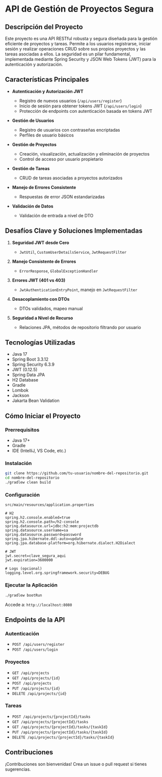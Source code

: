 # API de Gestión de Proyectos Segura

## Descripción del Proyecto
Este proyecto es una API RESTful robusta y segura diseñada para la gestión eficiente de proyectos y tareas. Permite a los usuarios registrarse, iniciar sesión y realizar operaciones CRUD sobre sus propios proyectos y las tareas asociadas a ellos. La seguridad es un pilar fundamental, implementada mediante Spring Security y JSON Web Tokens (JWT) para la autenticación y autorización.

## Características Principales
- **Autenticación y Autorización JWT**
  - Registro de nuevos usuarios (`/api/users/register`)
  - Inicio de sesión para obtener tokens JWT (`/api/users/login`)
  - Protección de endpoints con autenticación basada en tokens JWT

- **Gestión de Usuarios**
  - Registro de usuarios con contraseñas encriptadas
  - Perfiles de usuario básicos

- **Gestión de Proyectos**
  - Creación, visualización, actualización y eliminación de proyectos
  - Control de acceso por usuario propietario

- **Gestión de Tareas**
  - CRUD de tareas asociadas a proyectos autorizados

- **Manejo de Errores Consistente**
  - Respuestas de error JSON estandarizadas

- **Validación de Datos**
  - Validación de entrada a nivel de DTO

## Desafíos Clave y Soluciones Implementadas
1. **Seguridad JWT desde Cero**
   - `JwtUtil`, `CustomUserDetailsService`, `JwtRequestFilter`

2. **Manejo Consistente de Errores**
   - `ErrorResponse`, `GlobalExceptionHandler`

3. **Errores JWT (401 vs 403)**
   - `JwtAuthenticationEntryPoint`, manejo en `JwtRequestFilter`

4. **Desacoplamiento con DTOs**
   - DTOs validados, mapeo manual

5. **Seguridad a Nivel de Recurso**
   - Relaciones JPA, métodos de repositorio filtrando por usuario

## Tecnologías Utilizadas
- Java 17
- Spring Boot 3.3.12
- Spring Security 6.3.9
- JWT (0.12.5)
- Spring Data JPA
- H2 Database
- Gradle
- Lombok
- Jackson
- Jakarta Bean Validation

## Cómo Iniciar el Proyecto

### Prerrequisitos
- Java 17+
- Gradle
- IDE (IntelliJ, VS Code, etc.)

### Instalación
```bash
git clone https://github.com/tu-usuario/nombre-del-repositorio.git
cd nombre-del-repositorio
./gradlew clean build
```

### Configuración
`src/main/resources/application.properties`
```properties
# H2
spring.h2.console.enabled=true
spring.h2.console.path=/h2-console
spring.datasource.url=jdbc:h2:mem:projectdb
spring.datasource.username=sa
spring.datasource.password=password
spring.jpa.hibernate.ddl-auto=update
spring.jpa.database-platform=org.hibernate.dialect.H2Dialect

# JWT
jwt.secret=clave_segura_aqui
jwt.expiration=3600000

# Logs (opcional)
logging.level.org.springframework.security=DEBUG
```

### Ejecutar la Aplicación
```bash
./gradlew bootRun
```

Accede a: `http://localhost:8080`

## Endpoints de la API

### Autenticación
- `POST /api/users/register`
- `POST /api/users/login`

### Proyectos
- `GET /api/projects`
- `GET /api/projects/{id}`
- `POST /api/projects`
- `PUT /api/projects/{id}`
- `DELETE /api/projects/{id}`

### Tareas
- `POST /api/projects/{projectId}/tasks`
- `GET /api/projects/{projectId}/tasks`
- `GET /api/projects/{projectId}/tasks/{taskId}`
- `PUT /api/projects/{projectId}/tasks/{taskId}`
- `DELETE /api/projects/{projectId}/tasks/{taskId}`

## Contribuciones
¡Contribuciones son bienvenidas! Crea un issue o pull request si tienes sugerencias.
